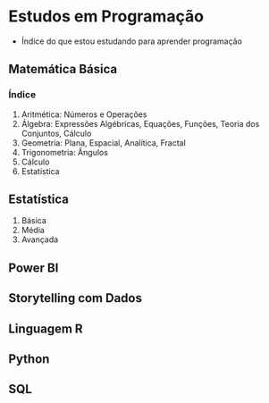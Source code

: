 # Estudos em Programação

- Índice do que estou estudando para aprender programação

## Matemática Básica

### Índice
1. Aritmética: Números e Operações
2. Álgebra: Expressões Algébricas, Equações, Funções, Teoria dos Conjuntos, Cálculo
3. Geometria: Plana, Espacial, Analítica, Fractal
4. Trigonometria: Ângulos
5. Cálculo
6. Estatística

## Estatística
1. Básica
2. Média
3. Avançada

## Power BI

## Storytelling com Dados

## Linguagem R

## Python

## SQL
